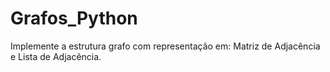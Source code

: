 # Grafos_Python
Implemente a estrutura grafo com representação em: Matriz de Adjacência e Lista de Adjacência.
